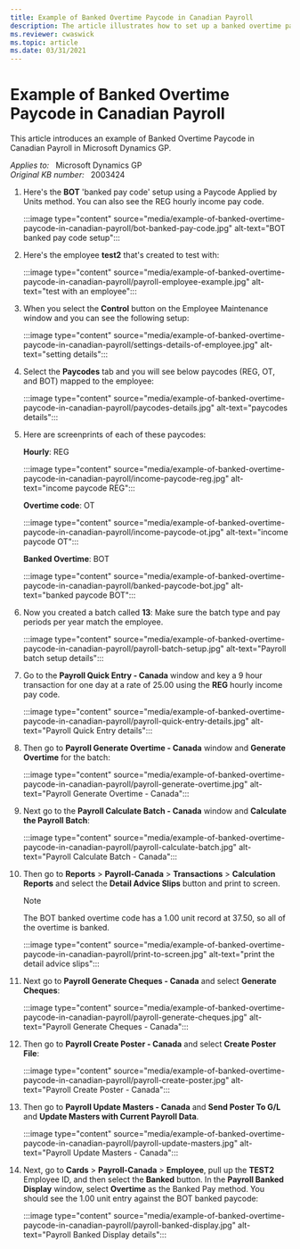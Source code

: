 ```yaml
---
title: Example of Banked Overtime Paycode in Canadian Payroll
description: The article illustrates how to set up a banked overtime pay accrual in Canadian Payroll with the calculation based on Units in Microsoft Dynamics GP.
ms.reviewer: cwaswick
ms.topic: article
ms.date: 03/31/2021
---
```

# Example of Banked Overtime Paycode in Canadian Payroll

This article introduces an example of Banked Overtime Paycode in Canadian Payroll in Microsoft Dynamics GP.

_Applies to:_ &nbsp; Microsoft Dynamics GP  
_Original KB number:_ &nbsp; 2003424

1. Here's the **BOT** 'banked pay code' setup using a Paycode Applied by Units method. You can also see the REG hourly income pay code.

   :::image type="content" source="media/example-of-banked-overtime-paycode-in-canadian-payroll/bot-banked-pay-code.jpg" alt-text="BOT banked pay code setup":::

2. Here's the employee **test2** that's created to test with:

   :::image type="content" source="media/example-of-banked-overtime-paycode-in-canadian-payroll/payroll-employee-example.jpg" alt-text="test with an employee":::

3. When you select the **Control** button on the Employee Maintenance window and you can see the following setup:

   :::image type="content" source="media/example-of-banked-overtime-paycode-in-canadian-payroll/settings-details-of-employee.jpg" alt-text="setting details":::

4. Select the **Paycodes** tab and you will see below paycodes (REG, OT, and BOT) mapped to the employee:

   :::image type="content" source="media/example-of-banked-overtime-paycode-in-canadian-payroll/paycodes-details.jpg" alt-text="paycodes details":::

5. Here are screenprints of each of these paycodes:

    **Hourly**: REG

   :::image type="content" source="media/example-of-banked-overtime-paycode-in-canadian-payroll/income-paycode-reg.jpg" alt-text="income paycode REG":::

    **Overtime code**: OT

    :::image type="content" source="media/example-of-banked-overtime-paycode-in-canadian-payroll/income-paycode-ot.jpg" alt-text="income paycode OT":::

    **Banked Overtime**: BOT

    :::image type="content" source="media/example-of-banked-overtime-paycode-in-canadian-payroll/banked-paycode-bot.jpg" alt-text="banked paycode BOT":::

6. Now you created a batch called **13**: Make sure the batch type and pay periods per year match the employee.

   :::image type="content" source="media/example-of-banked-overtime-paycode-in-canadian-payroll/payroll-batch-setup.jpg" alt-text="Payroll batch setup details":::

7. Go to the **Payroll Quick Entry - Canada** window and key a 9 hour transaction for one day at a rate of 25.00 using the **REG** hourly income pay code.

   :::image type="content" source="media/example-of-banked-overtime-paycode-in-canadian-payroll/payroll-quick-entry-details.jpg" alt-text="Payroll Quick Entry details":::

8. Then go to **Payroll Generate Overtime - Canada** window and **Generate Overtime** for the batch:

   :::image type="content" source="media/example-of-banked-overtime-paycode-in-canadian-payroll/payroll-generate-overtime.jpg" alt-text="Payroll Generate Overtime - Canada":::

9. Next go to the **Payroll Calculate Batch - Canada** window and **Calculate the Payroll Batch**:

   :::image type="content" source="media/example-of-banked-overtime-paycode-in-canadian-payroll/payroll-calculate-batch.jpg" alt-text="Payroll Calculate Batch - Canada":::

10. Then go to **Reports** > **Payroll-Canada** > **Transactions** > **Calculation Reports** and select the **Detail Advice Slips** button and print to screen.

    > [!NOTE]
    > The BOT banked overtime code has a 1.00 unit record at 37.50, so all of the overtime is banked.

    :::image type="content" source="media/example-of-banked-overtime-paycode-in-canadian-payroll/print-to-screen.jpg" alt-text="print the detail advice slips":::

11. Next go to **Payroll Generate Cheques - Canada** and select **Generate Cheques**:

    :::image type="content" source="media/example-of-banked-overtime-paycode-in-canadian-payroll/payroll-generate-cheques.jpg" alt-text="Payroll Generate Cheques - Canada":::

12. Then go to **Payroll Create Poster - Canada** and select **Create  Poster File**:

    :::image type="content" source="media/example-of-banked-overtime-paycode-in-canadian-payroll/payroll-create-poster.jpg" alt-text="Payroll Create Poster - Canada":::

13. Then go to **Payroll Update Masters - Canada** and **Send Poster To G/L** and **Update Masters with Current Payroll Data**.

    :::image type="content" source="media/example-of-banked-overtime-paycode-in-canadian-payroll/payroll-update-masters.jpg" alt-text="Payroll Update Masters - Canada":::

14. Next, go to **Cards** > **Payroll-Canada** > **Employee**, pull up the **TEST2** Employee ID, and then select the **Banked** button. In the **Payroll Banked Display** window, select **Overtime** as the Banked Pay method. You should see the 1.00 unit entry against the BOT banked paycode:

    :::image type="content" source="media/example-of-banked-overtime-paycode-in-canadian-payroll/payroll-banked-display.jpg" alt-text="Payroll Banked Display details":::
